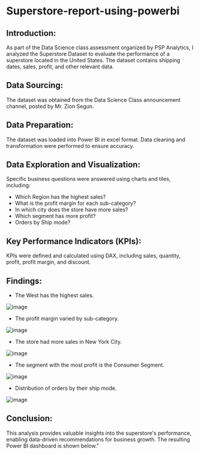 # Superstore-report-using-powerbi
## Introduction:
As part of the Data Science class assessment organized by PSP Analytics, I analyzed the Superstore Dataset to evaluate the performance of a superstore located in the United States. The dataset contains shipping dates, sales, profit, and other relevant data.

## Data Sourcing:
The dataset was obtained from the Data Science Class announcement channel, posted by Mr. Zion Segun.

## Data Preparation:
The dataset was loaded into Power BI in excel format. Data cleaning and transformation were performed to ensure accuracy.

## Data Exploration and Visualization:
Specific business questions were answered using charts and tiles, including:

- Which Region has the highest sales?
- What is the profit margin for each sub-category?
- In which city does the store have more sales?
- Which segment has more profit?
- Orders by Ship mode?

## Key Performance Indicators (KPIs):
KPIs were defined and calculated using DAX, including sales, quantity, profit, profit margin, and discount.

## Findings:

- The West has the highest sales.

 ![image](https://github.com/user-attachments/assets/af4ed09d-fd9f-4016-9b36-90bc09174ca6)

- The profit margin varied by sub-category.

 ![image](https://github.com/user-attachments/assets/65ea1765-6bd1-4fda-bb71-40b22f383786)

- The store had more sales in New York City.

 ![image](https://github.com/user-attachments/assets/483c0be8-d727-413a-9999-50cb1446d9c0)

- The segment with the most profit is the Consumer Segment.

 ![image](https://github.com/user-attachments/assets/8c4fe296-24ed-41a0-8f31-fdd81babbb75)

- Distribution of orders by their ship mode.

 ![image](https://github.com/user-attachments/assets/28eec810-bb71-48a0-a175-2776f3b0ec7d)


## Conclusion:

This analysis provides valuable insights into the superstore's performance, enabling data-driven recommendations for business growth. The resulting Power BI dashboard is shown below."


